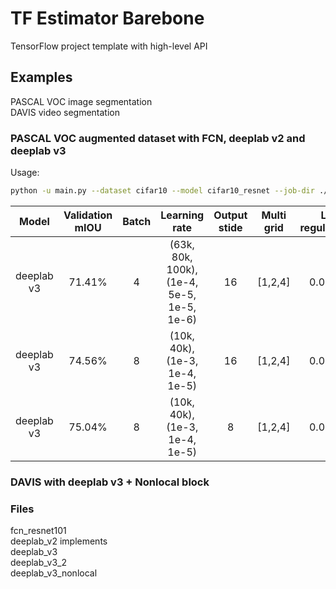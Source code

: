 # TF Estimator Barebone
TensorFlow project template with high-level API

## Examples
PASCAL VOC image segmentation  
DAVIS video segmentation
### PASCAL VOC augmented dataset with FCN, deeplab v2 and deeplab v3  
Usage:
```bash
python -u main.py --dataset cifar10 --model cifar10_resnet --job-dir ./cifar10

```
| Model | Validation mIOU | Batch | Learning rate | Output stide | Multi grid | L2 regularizer | Num GPU | Batchnorm | Nonlocal |
|:------:|:------:|:-----:|:----------------------:|:--------:|:--------:|:--------:|:--------:|:------:|:------:|
| deeplab v3 | 71.41% | 4 | (63k, 80k, 100k), (1e-4, 5e-5, 1e-5, 1e-6) | 16 | [1,2,4] | 0.0001 | 1 | frozen | 0 |
| deeplab v3 | 74.56% | 8 | (10k, 40k), (1e-3, 1e-4, 1e-5)  | 16 | [1,2,4] | 0.0001 | 1 | frozen | 3 |
| deeplab v3 | 75.04% | 8 | (10k, 40k), (1e-3, 1e-4, 1e-5) | 8 | [1,2,4] | 0.0001 | 1 | frozen | 3 |


### DAVIS with deeplab v3 + Nonlocal block

### Files
fcn_resnet101  
deeplab_v2 implements  
deeplab_v3  
deeplab_v3_2  
deeplab_v3_nonlocal  

